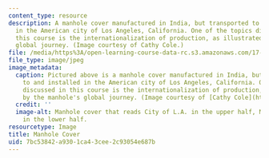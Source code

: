 ```yaml
---
content_type: resource
description: A manhole cover manufactured in India, but transported to and installed
  in the American city of Los Angeles, California. One of the topics discussed in
  this course is the internationalization of production, as illustrated by the manhole's
  global journey. (Image courtesy of Cathy Cole.)
file: /media/https%3A/open-learning-course-data-rc.s3.amazonaws.com/17-910-reading-seminar-in-social-science-international-political-economy-fall-2006/7bc53842a9301ca43cee2c93054e687b_17-910f06.jpg
file_type: image/jpeg
image_metadata:
  caption: Pictured above is a manhole cover manufactured in India, but transported
    to and installed in the American city of Los Angeles, California. One of the topics
    discussed in this course is the internationalization of production, as illustrated
    by the manhole's global journey. (Image courtesy of [Cathy Cole](http://www.flickr.com/photos/mmewuji/).)
  credit: ''
  image-alt: Manhole cover that reads City of L.A. in the upper half, Made in India
    in the lower half.
resourcetype: Image
title: Manhole Cover
uid: 7bc53842-a930-1ca4-3cee-2c93054e687b
---
```

